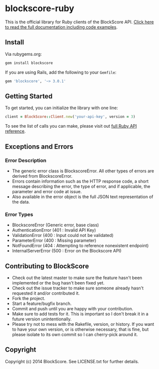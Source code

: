 # blockscore-ruby

This is the official library for Ruby clients of the BlockScore API. [Click here to read the full documentation including code examples](http://docs.blockscore.com/v3.0/ruby/).

## Install

Via rubygems.org:

```ruby
gem install blockscore
```

If you are using Rails, add the following to your `Gemfile`:

```ruby
gem 'blockscore', '~> 3.0.1'
```

## Getting Started

To get started, you can initialize the library with one line:

```ruby
client = BlockScore::Client.new('your-api-key', version = 3)
```

To see the list of calls you can make, please visit out [full Ruby API reference](http://docs.blockscore.com/ruby).

## Exceptions and Errors

### Error Description

* The generic error class is BlockscoreError. All other types of errors are derived from BlockscoreError.
* Errors contain information such as the HTTP response code, a short message describing the error, the type of error, and if applicable, the parameter and error code at issue.
* Also available in the error object is the full JSON text representation of the data.

### Error Types

* BlockscoreError (Generic error, base class)
* AuthenticationError (401 : Invalid API Key)
* ValidationError (400 : Input could not be validated)
* ParameterError (400 : Missing parameter)
* NotFoundError (404 : Attempting to reference nonexistent endpoint)
* InternalServerError (500 : Error on the Blockscore API)

## Contributing to BlockScore
 
* Check out the latest master to make sure the feature hasn't been implemented or the bug hasn't been fixed yet.
* Check out the issue tracker to make sure someone already hasn't requested it and/or contributed it.
* Fork the project.
* Start a feature/bugfix branch.
* Commit and push until you are happy with your contribution.
* Make sure to add tests for it. This is important so I don't break it in a future version unintentionally.
* Please try not to mess with the Rakefile, version, or history. If you want to have your own version, or is otherwise necessary, that is fine, but please isolate to its own commit so I can cherry-pick around it.

## Copyright

Copyright (c) 2014 BlockScore. See LICENSE.txt for
further details.

